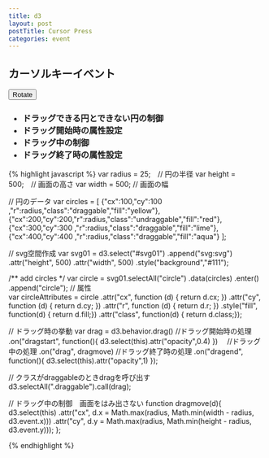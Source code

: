 ```yaml
---
title: d3
layout: post
postTitle: Cursor Press 
categories: event
---
```


## カーソルキーイベント

<div class="row">
  <div class="col-sm-6 col-md-6">
    <div id="svg01"></div>
    <button id="Rotate" class="btn btn-info">Rotate</button>
  </div>
  <div class="col-sm-6 col-md-6">
    <h3>
    <ul>
      <li>ドラッグできる円とできない円の制御</li>
      <li>ドラッグ開始時の属性設定</li>
      <li>ドラッグ中の制御</li>
      <li>ドラッグ終了時の属性設定</li>
    </ul>
    </h3>
  </div>
</div>
{% highlight javascript %}
  var radius = 25;　// 円の半径
  var height = 500;　// 画面の高さ
  var width = 500;  // 画面の幅

  // 円のデータ
  var circles = [
    {"cx":100,"cy":100 ,"r":radius,"class":"draggable","fill":"yellow"},
    {"cx":200,"cy":200,"r":radius,"class":"undraggable","fill":"red"},
    {"cx":300,"cy":300 ,"r":radius,"class":"draggable","fill":"lime"},
    {"cx":400,"cy":400 ,"r":radius,"class":"draggable","fill":"aqua"}
  ];

  // svg空間作成 
  var svg01 =  d3.select("#svg01")
                 .append("svg:svg")
                 .attr("height", 500)
                 .attr("width", 500)
                 .style("background","#111");

  /** add circles */
  var circle = svg01.selectAll("circle")
                .data(circles)
                .enter()
                .append("circle");
  // 属性             
  var circleAttributes = circle
       .attr("cx", function (d) { return d.cx; })
       .attr("cy", function (d) { return d.cy; })
       .attr("r", function (d) { return d.r; })
       .style("fill", function(d) { return d.fill;})
       .attr("class", function(d) { return d.class;});
  
  // ドラッグ時の挙動
  var drag = d3.behavior.drag()
        //ドラッグ開始時の処理
       .on("dragstart", function(){
            d3.select(this).attr("opacity",0.4)
          }) 
       　//ドラッグ中の処理
       .on("drag", dragmove)
        //ドラッグ終了時の処理
       .on("dragend", function(){ 
            d3.select(this).attr("opacity",1)
          });

  // クラスがdraggableのときdragを呼び出す 
  d3.selectAll(".draggable").call(drag);

  // ドラッグ中の制御　画面をはみ出さない
  function dragmove(d){
    d3.select(this)
      .attr("cx", 
        d.x = Math.max(radius, Math.min(width - radius, d3.event.x)))
      .attr("cy", 
        d.y = Math.max(radius, Math.min(height - radius, d3.event.y)));
  };              

{% endhighlight %}    

<script src="//code.jquery.com/jquery-1.11.3.js"></script>
<script src="http://d3js.org/d3.v3.min.js" charset="utf-8"></script>
<script src="{{site.url}}/js/d3draws.js"></script>
<script src="https://cdn.rawgit.com/google/code-prettify/master/loader/run_prettify.js?skin=sons-of-obsidian"></script>

<script>
var $window = $(window)
  // make code pretty
  $('pre').addClass('prettyprint');
  $('pre').css({"background":"#111",
                 "font-size":"1.05em",
                    "border":"0px"}
                );
  $('code').css({"font-size":"1.05em","color":"#f00"});
  $('canvas').css({"background":"#fff"});
  
  var sphereRadius = 500;　// 天球の半径
  var height = 500;　// 画面の高さ
  var width = 700;  // 画面の幅
  var pi2 = Math.PI * 2;
  var pi = Math.PI;
  var aDegree = Math.PI / 180;
  
  function Point3d(x, y, z, label, r){
    this.x = x;
    this.y = y;
    this.z = z;
    this.label = label;
    this.r = r;
  };
  
  // 点のデータ
  points0 = [];
  points = [];

  var theta = -pi/2;
  for (var i = 0; i <= 23; i++) {
    var x = sphereRadius * Math.cos(i*aDegree*15);
    var y = sphereRadius * Math.sin(i*aDegree*15);
    var x_ = x * Math.cos(theta) + y * Math.sin(theta);
    var y_ = -x * Math.sin(theta) + y * Math.cos(theta);

    points0.push(new Point3d(x_,y_,0,i,4));
  };
  
  theta = aDegree *45;
  var count = points0.length;
  for (var i = 0; i < count; i++) {
    var x_ = points0[i].x * Math.cos(theta) - points0[i].z * Math.sin(theta);
    var y_ = points0[i].y;
    var z_ = points0[i].x * Math.sin(theta) + points0[i].z * Math.cos(theta);
    points0.push(new Point3d(x_,y_,z_,i+count,4));
  };

  for (var i = 0; i < points0.length; i++) {
    if (points0[i].y >=0){
      points.push(points0[i]);
    }
  };


  // svg空間作成 
  var svg01 =  d3.select("#svg01")
                 .append("svg:svg")
                 .attr("height", height)
                 .attr("width", width)
                 .style("background","#111");

  // scale 
  var xScale = d3.scale.linear()
                       .domain([-width/2, width/2])
                       .range([0, width]);
  var yScale = d3.scale.linear()
                       .domain([-height/2, height/2])
                       .range([height, 0]);
               

function draw(){

  d3.selectAll("circle").remove();
  d3.selectAll("text").remove();

  /** add circles */
  var circle = svg01.selectAll("circle")
                .data(points)
                .enter()
                .append("circle");
  // 属性             
  var circleAttributes = circle
       .attr("cx", function (d) { 
          var x = 60 * d.x / d.y;
          //console.log(d.x);
          return xScale(d.x); 
        })
       .attr("cy", function (d) { return yScale(d.z); })
       .attr("r", function (d) { return d.r; })
       .style("fill", function(d) { return "#fff";});

  svg01.selectAll("text")
   .data(points)
   .enter()
   .append("text")
   .attr("x", function(d) { 
      var x = 60 * d.x / d.y;
      return xScale(d.x);} ) // x座標の位置
   .attr("y", function(d) { return yScale(d.z -30);}) // y座標の位置
   //.attr("text-anchor", function(d){ return d.anchor}) // x,y座標に対してアンカー指定 
   .text(function(d) {return d.label;})  // 文字列の設定
   .attr("font-family", "sans-serif") // font属性
   .attr("font-size", "20px") // fontｻｲｽﾞ
   .style("fill","#fff"); 
}

  draw();

  var step = 0
  function rotation(rad){
      points = [];
      step += rad;
      for (var i = 0; i < points0.length; i++) {
        var x = points0[i].x * Math.cos(step) + points0[i].y * Math.sin(step); 
        var y = -points0[i].x * Math.sin(step) + points0[i].y * Math.cos(step);
        var z = points0[i].z;
        if (y >=0){
          points.push( new Point3d(x,y,z,i,4));
        }

      };


  }

  var keyPressed = {};

  d3.select('body')  
  .on('keydown', function() {
    keyPressed[d3.event.keyIdentifier] = true;
  })
  .on('keyup', function() {
    keyPressed[d3.event.keyIdentifier] = false;
  });

  var rad = aDegree * 1; 
  var keyEvent = function() {

  if (keyPressed['Left']) {
    rotation(-rad);
  }
  if (keyPressed['Up']) {
    //triangle.y = isInBounds(y - triangle._speed, 'height');
  }
  if (keyPressed['Right']) {
    rotation(rad);
  }
  if (keyPressed['Down']) {
    //triangle.y = isInBounds(y + triangle._speed, 'height');
  }
  draw();
};

d3.timer(keyEvent);              
</script>